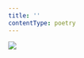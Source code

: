 ```yaml
---
title: ''
contentType: poetry
---
```


<section>

![](../Images/OBALKA01-0004601968.jpg)

</section>
